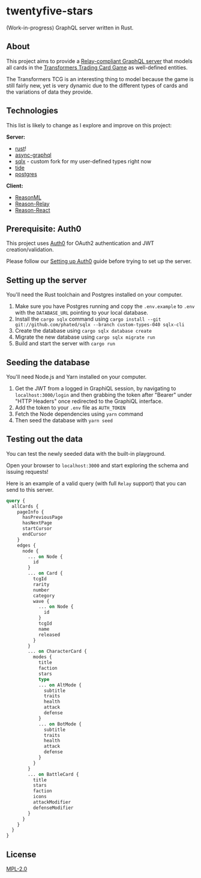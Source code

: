 # twentyfive-stars

(Work-in-progress) GraphQL server written in Rust.

## About

This project aims to provide a [Relay-compliant GraphQL server](https://relay.dev/docs/en/graphql-server-specification) that models all cards in the [Transformers Trading Card Game](https://transformerstcg.hasbro.com/en-us) as well-defined entities.

The Transformers TCG is an interesting thing to model because the game is still fairly new, yet is very dynamic due to the different types of cards and the variations of data they provide.

## Technologies

This list is likely to change as I explore and improve on this project:

__Server:__
* [rust](https://www.rust-lang.org)!
* [async-graphql](https://github.com/async-graphql/async-graphql)
* [sqlx](https://github.com/launchbadge/sqlx) - custom fork for my user-defined types right now
* [tide](https://github.com/launchbadge/sqlx)
* [postgres](https://www.postgresql.org)

__Client:__
* [ReasonML](https://reasonml.github.io)
* [Reason-Relay](https://reason-relay-documentation.zth.now.sh)
* [Reason-React](https://reasonml.github.io/reason-react/)

## Prerequisite: Auth0

This project uses [Auth0](https://auth0.com) for OAuth2 authentication and JWT creation/validation.

Please follow our [Setting up Auth0](./docs/setting-up-auth0.md) guide before trying to set up the server.

## Setting up the server

You'll need the Rust toolchain and Postgres installed on your computer.

1. Make sure you have Postgres running and copy the `.env.example` to `.env` with the `DATABASE_URL` pointing to your local database.
1. Install the `cargo sqlx` command using `cargo install --git git://github.com/phated/sqlx --branch custom-types-040 sqlx-cli`
1. Create the database using `cargo sqlx database create`
1. Migrate the new database using `cargo sqlx migrate run`
1. Build and start the server with `cargo run`

## Seeding the database

You'll need Node.js and Yarn installed on your computer.

1. Get the JWT from a logged in GraphiQL session, by navigating to `localhost:3000/login` and then grabbing the token after "Bearer" under "HTTP Headers" once redirected to the GraphiQL interface.
1. Add the token to your `.env` file as `AUTH_TOKEN`
1. Fetch the Node dependencies using `yarn` command
1. Then seed the database with `yarn seed`

## Testing out the data

You can test the newly seeded data with the built-in playground.

Open your browser to `localhost:3000` and start exploring the schema and issuing requests!

Here is an example of a valid query (with full `Relay` support) that you can send to this server.

```graphql
query {
  allCards {
    pageInfo {
      hasPreviousPage
      hasNextPage
      startCursor
      endCursor
    }
    edges {
      node {
        ... on Node {
          id
        }
        ... on Card {
          tcgId
          rarity
          number
          category
          wave {
            ... on Node {
              id
            }
            tcgId
            name
            released
          }
        }
        ... on CharacterCard {
          modes {
            title
            faction
            stars
            type
            ... on AltMode {
              subtitle
              traits
              health
              attack
              defense
            }
            ... on BotMode {
              subtitle
              traits
              health
              attack
              defense
            }
          }
        }
        ... on BattleCard {
          title
          stars
          faction
          icons
          attackModifier
          defenseModifier
        }
      }
    }
  }
}
```

## License

[MPL-2.0](./LICENSE)
